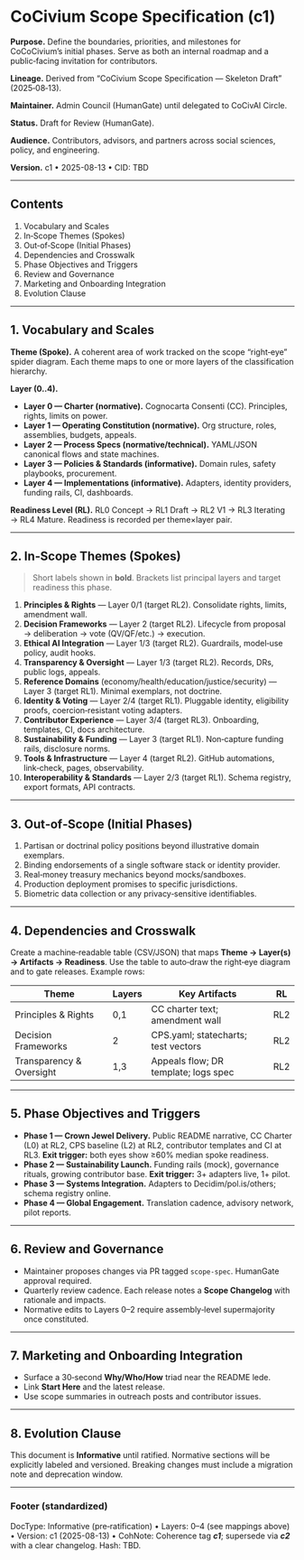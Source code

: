 # CoCivium Scope Specification (c1)

**Purpose.** Define the boundaries, priorities, and milestones for CoCoCivium’s initial phases.  Serve as both an internal roadmap and a public‑facing invitation for contributors.

**Lineage.** Derived from “CoCivium Scope Specification — Skeleton Draft” (2025‑08‑13).

**Maintainer.** Admin Council (HumanGate) until delegated to CoCivAI Circle.  

**Status.** Draft for Review (HumanGate).  

**Audience.** Contributors, advisors, and partners across social sciences, policy, and engineering.  

**Version.** c1 • 2025-08-13 • CID: TBD

---

## Contents
1. Vocabulary and Scales  
2. In‑Scope Themes (Spokes)  
3. Out‑of‑Scope (Initial Phases)  
4. Dependencies and Crosswalk  
5. Phase Objectives and Triggers  
6. Review and Governance  
7. Marketing and Onboarding Integration  
8. Evolution Clause  

---

## 1. Vocabulary and Scales

**Theme (Spoke).** A coherent area of work tracked on the scope “right‑eye” spider diagram.  Each theme maps to one or more layers of the classification hierarchy.

**Layer (0..4).**  
- **Layer 0 — Charter (normative).** Cognocarta Consenti (CC).  Principles, rights, limits on power.  
- **Layer 1 — Operating Constitution (normative).** Org structure, roles, assemblies, budgets, appeals.  
- **Layer 2 — Process Specs (normative/technical).** YAML/JSON canonical flows and state machines.  
- **Layer 3 — Policies & Standards (informative).** Domain rules, safety playbooks, procurement.  
- **Layer 4 — Implementations (informative).** Adapters, identity providers, funding rails, CI, dashboards.

**Readiness Level (RL).** RL0 Concept → RL1 Draft → RL2 V1 → RL3 Iterating → RL4 Mature.  Readiness is recorded per theme×layer pair.

---

## 2. In‑Scope Themes (Spokes)

> Short labels shown in **bold**.  Brackets list principal layers and target readiness this phase.

1. **Principles & Rights** — Layer 0/1 (target RL2).  Consolidate rights, limits, amendment wall.  
2. **Decision Frameworks** — Layer 2 (target RL2).  Lifecycle from proposal → deliberation → vote (QV/QF/etc.) → execution.  
3. **Ethical AI Integration** — Layer 1/3 (target RL2).  Guardrails, model‑use policy, audit hooks.  
4. **Transparency & Oversight** — Layer 1/3 (target RL2).  Records, DRs, public logs, appeals.  
5. **Reference Domains** (economy/health/education/justice/security) — Layer 3 (target RL1).  Minimal exemplars, not doctrine.  
6. **Identity & Voting** — Layer 2/4 (target RL1).  Pluggable identity, eligibility proofs, coercion‑resistant voting adapters.  
7. **Contributor Experience** — Layer 3/4 (target RL3).  Onboarding, templates, CI, docs architecture.  
8. **Sustainability & Funding** — Layer 3 (target RL1).  Non‑capture funding rails, disclosure norms.  
9. **Tools & Infrastructure** — Layer 4 (target RL2).  GitHub automations, link‑check, pages, observability.  
10. **Interoperability & Standards** — Layer 2/3 (target RL1).  Schema registry, export formats, API contracts.

---

## 3. Out‑of‑Scope (Initial Phases)

1. Partisan or doctrinal policy positions beyond illustrative domain exemplars.  
2. Binding endorsements of a single software stack or identity provider.  
3. Real‑money treasury mechanics beyond mocks/sandboxes.  
4. Production deployment promises to specific jurisdictions.  
5. Biometric data collection or any privacy‑sensitive identifiables.

---

## 4. Dependencies and Crosswalk

Create a machine‑readable table (CSV/JSON) that maps **Theme → Layer(s) → Artifacts → Readiness**.  Use the table to auto‑draw the right‑eye diagram and to gate releases.  Example rows:

| Theme | Layers | Key Artifacts | RL |
|---|---|---|---|
| Principles & Rights | 0,1 | CC charter text; amendment wall | RL2 |
| Decision Frameworks | 2 | CPS.yaml; statecharts; test vectors | RL2 |
| Transparency & Oversight | 1,3 | Appeals flow; DR template; logs spec | RL2 |

---

## 5. Phase Objectives and Triggers

- **Phase 1 — Crown Jewel Delivery.** Public README narrative, CC Charter (L0) at RL2, CPS baseline (L2) at RL2, contributor templates and CI at RL3.  **Exit trigger:** both eyes show ≥60% median spoke readiness.  
- **Phase 2 — Sustainability Launch.** Funding rails (mock), governance rituals, growing contributor base.  **Exit trigger:** 3+ adapters live, 1+ pilot.  
- **Phase 3 — Systems Integration.** Adapters to Decidim/pol.is/others; schema registry online.  
- **Phase 4 — Global Engagement.** Translation cadence, advisory network, pilot reports.

---

## 6. Review and Governance

- Maintainer proposes changes via PR tagged `scope-spec`.  HumanGate approval required.  
- Quarterly review cadence.  Each release notes a **Scope Changelog** with rationale and impacts.  
- Normative edits to Layers 0–2 require assembly‑level supermajority once constituted.

---

## 7. Marketing and Onboarding Integration

- Surface a 30‑second **Why/Who/How** triad near the README lede.  
- Link **Start Here** and the latest release.  
- Use scope summaries in outreach posts and contributor issues.

---

## 8. Evolution Clause

This document is **Informative** until ratified.  Normative sections will be explicitly labeled and versioned.  Breaking changes must include a migration note and deprecation window.

---

### Footer (standardized)

DocType: Informative (pre‑ratification)  •  Layers: 0–4 (see mappings above)  •  Version: c1 (2025-08-13)  •  CohNote: Coherence tag **_c1_**; supersede via **_c2_** with a clear changelog.  Hash: TBD.

